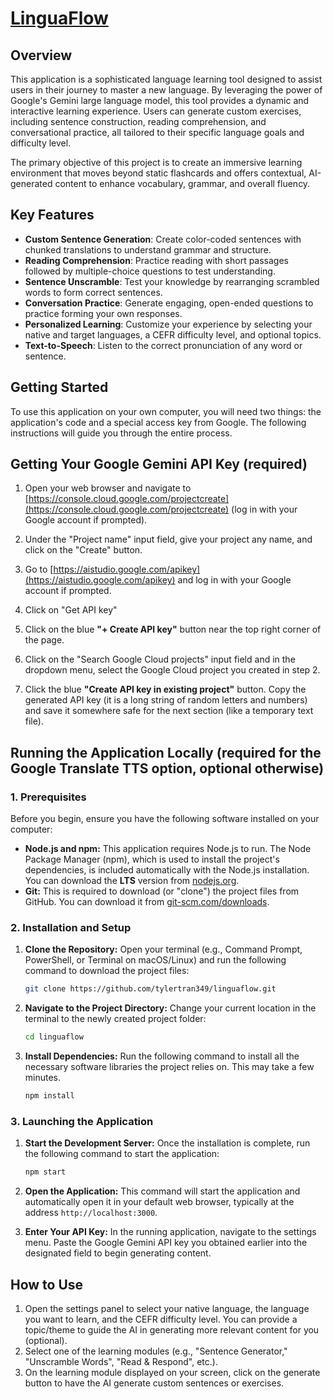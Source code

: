 # [LinguaFlow](https://tylertran349.github.io/linguaflow/) 

## Overview

This application is a sophisticated language learning tool designed to assist users in their journey to master a new language. By leveraging the power of Google's Gemini large language model, this tool provides a dynamic and interactive learning experience. Users can generate custom exercises, including sentence construction, reading comprehension, and conversational practice, all tailored to their specific language goals and difficulty level.

The primary objective of this project is to create an immersive learning environment that moves beyond static flashcards and offers contextual, AI-generated content to enhance vocabulary, grammar, and overall fluency.

## Key Features

*   **Custom Sentence Generation**: Create color-coded sentences with chunked translations to understand grammar and structure.
*   **Reading Comprehension**: Practice reading with short passages followed by multiple-choice questions to test understanding.
*   **Sentence Unscramble**: Test your knowledge by rearranging scrambled words to form correct sentences.
*   **Conversation Practice**: Generate engaging, open-ended questions to practice forming your own responses.
*   **Personalized Learning**: Customize your experience by selecting your native and target languages, a CEFR difficulty level, and optional topics.
*   **Text-to-Speech**: Listen to the correct pronunciation of any word or sentence.

## Getting Started

To use this application on your own computer, you will need two things: the application's code and a special access key from Google. The following instructions will guide you through the entire process.

## Getting Your Google Gemini API Key (required)

1. Open your web browser and navigate to [https://console.cloud.google.com/projectcreate](https://console.cloud.google.com/projectcreate) (log in with your Google account if prompted).

2. Under the "Project name" input field, give your project any name, and click on the "Create" button.

3. Go to [https://aistudio.google.com/apikey](https://aistudio.google.com/apikey) and log in with your Google account if prompted.

4. Click on "Get API key"

5. Click on the blue **"+ Create API key"** button near the top right corner of the page.

6. Click on the "Search Google Cloud projects" input field and in the dropdown menu, select the Google Cloud project you created in step 2.

7. Click the blue **"Create API key in existing project"** button. Copy the generated API key (it is a long string of random letters and numbers) and save it somewhere safe for the next section (like a temporary text file).

## Running the Application Locally (required for the Google Translate TTS option, optional otherwise)

### 1. Prerequisites

Before you begin, ensure you have the following software installed on your computer:
*   **Node.js and npm:** This application requires Node.js to run. The Node Package Manager (npm), which is used to install the project's dependencies, is included automatically with the Node.js installation. You can download the **LTS** version from [nodejs.org](https://nodejs.org/).
*   **Git:** This is required to download (or "clone") the project files from GitHub. You can download it from [git-scm.com/downloads](https://git-scm.com/downloads).

### 2. Installation and Setup

1.  **Clone the Repository:**
    Open your terminal (e.g., Command Prompt, PowerShell, or Terminal on macOS/Linux) and run the following command to download the project files:
    ```bash
    git clone https://github.com/tylertran349/linguaflow.git
    ```

2.  **Navigate to the Project Directory:**
    Change your current location in the terminal to the newly created project folder:
    ```bash
    cd linguaflow
    ```

3.  **Install Dependencies:**
    Run the following command to install all the necessary software libraries the project relies on. This may take a few minutes.
    ```bash
    npm install
    ```

### 3. Launching the Application

1.  **Start the Development Server:**
    Once the installation is complete, run the following command to start the application:
    ```bash
    npm start
    ```

2.  **Open the Application:**
    This command will start the application and automatically open it in your default web browser, typically at the address `http://localhost:3000`.

3.  **Enter Your API Key:**
    In the running application, navigate to the settings menu. Paste the Google Gemini API key you obtained earlier into the designated field to begin generating content.
## How to Use

1. Open the settings panel to select your native language, the language you want to learn, and the CEFR difficulty level. You can provide a topic/theme to guide the AI in generating more relevant content for you (optional).
2. Select one of the learning modules (e.g., "Sentence Generator," "Unscramble Words", "Read & Respond", etc.).
3. On the learning module displayed on your screen, click on the generate button to have the AI generate custom sentences or exercises.